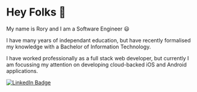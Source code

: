# Hey Folks 👋

<p>My name is Rory and I am a Software Engineer 😃</p>
<p>I have many years of independant education, but have recently formalised my knowledge with a Bachelor of Information Technology.</p>
<p>I have worked professionally as a full stack web developer, but currently I am focussing my attention on developing cloud-backed iOS and Android applications.</p>


<!-- <div id="header" align="center">
  <img src="https://media.giphy.com/media/ES4Vcv8zWfIt2/giphy.gif" width="200"/>
</div> -->
<div id="badges">
  <a href="https://www.linkedin.com/in/fey-pact-warlock/">
    <img src="https://img.shields.io/badge/LinkedIn-blue?style=for-the-badge&logo=linkedin&logoColor=white" alt="LinkedIn Badge"/>
  </a>
<!--   <a href="your-linkedin-URL">
    <img src="https://img.shields.io/badge/LinkedIn-blue?style=for-the-badge&logo=linkedin&logoColor=white" alt="GMail Badge"/>
  </a>
  <a href="your-linkedin-URL">
    <img src="https://img.shields.io/badge/LinkedIn-blue?style=for-the-badge&logo=linkedin&logoColor=white" alt="Discord Badge"/>
  </a> -->
</div>
<!--
**AcmeCat/AcmeCat** is a ✨ _special_ ✨ repository because its `README.md` (this file) appears on your GitHub profile.

Here are some ideas to get you started:

- 🔭 I’m currently working on ...
- 🌱 I’m currently learning ...
- 👯 I’m looking to collaborate on ...
- 🤔 I’m looking for help with ...
- 💬 Ask me about ...
- 📫 How to reach me: ...
- 😄 Pronouns: ...
- ⚡ Fun fact: ...
-->
